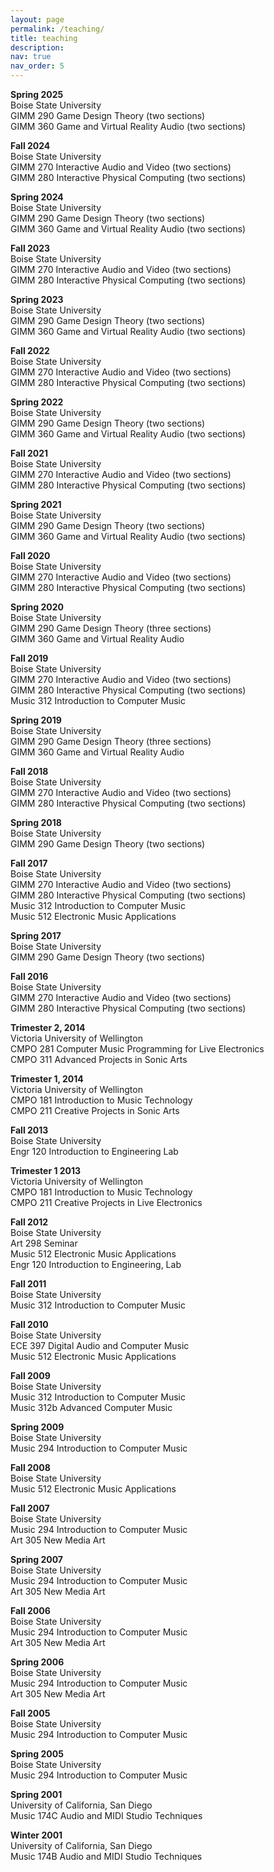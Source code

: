 ```yaml
---
layout: page
permalink: /teaching/
title: teaching
description:
nav: true
nav_order: 5
---
```


**Spring 2025**  
Boise State University  
GIMM 290 Game Design Theory (two sections)  
GIMM 360 Game and Virtual Reality Audio (two sections)

**Fall 2024**  
Boise State University  
GIMM 270 Interactive Audio and Video (two sections)  
GIMM 280 Interactive Physical Computing (two sections)

**Spring 2024**  
Boise State University  
GIMM 290 Game Design Theory (two sections)  
GIMM 360 Game and Virtual Reality Audio (two sections)

**Fall 2023**  
Boise State University  
GIMM 270 Interactive Audio and Video (two sections)  
GIMM 280 Interactive Physical Computing (two sections)

**Spring 2023**  
Boise State University  
GIMM 290 Game Design Theory (two sections)  
GIMM 360 Game and Virtual Reality Audio (two sections)

**Fall 2022**  
Boise State University  
GIMM 270 Interactive Audio and Video (two sections)  
GIMM 280 Interactive Physical Computing (two sections)

**Spring 2022**  
Boise State University  
GIMM 290 Game Design Theory (two sections)  
GIMM 360 Game and Virtual Reality Audio (two sections)

**Fall 2021**  
Boise State University  
GIMM 270 Interactive Audio and Video (two sections)  
GIMM 280 Interactive Physical Computing (two sections)

**Spring 2021**  
Boise State University  
GIMM 290 Game Design Theory (two sections)  
GIMM 360 Game and Virtual Reality Audio (two sections)

**Fall 2020**  
Boise State University  
GIMM 270 Interactive Audio and Video (two sections)  
GIMM 280 Interactive Physical Computing (two sections)

**Spring 2020**  
Boise State University  
GIMM 290 Game Design Theory (three sections)  
GIMM 360 Game and Virtual Reality Audio

**Fall 2019**  
Boise State University  
GIMM 270 Interactive Audio and Video (two sections)  
GIMM 280 Interactive Physical Computing (two sections)  
Music 312 Introduction to Computer Music

**Spring 2019**  
Boise State University  
GIMM 290 Game Design Theory (three sections)  
GIMM 360 Game and Virtual Reality Audio

**Fall 2018**  
Boise State University  
GIMM 270 Interactive Audio and Video (two sections)  
GIMM 280 Interactive Physical Computing (two sections)

**Spring 2018**  
Boise State University  
GIMM 290 Game Design Theory (two sections)

**Fall 2017**  
Boise State University  
GIMM 270 Interactive Audio and Video (two sections)  
GIMM 280 Interactive Physical Computing (two sections)  
Music 312 Introduction to Computer Music  
Music 512 Electronic Music Applications

**Spring 2017**  
Boise State University  
GIMM 290 Game Design Theory (two sections)

**Fall 2016**  
Boise State University  
GIMM 270 Interactive Audio and Video (two sections)  
GIMM 280 Interactive Physical Computing (two sections)

**Trimester 2, 2014**  
Victoria University of Wellington  
CMPO 281 Computer Music Programming for Live Electronics  
CMPO 311 Advanced Projects in Sonic Arts

**Trimester 1, 2014**  
Victoria University of Wellington  
CMPO 181 Introduction to Music Technology  
CMPO 211 Creative Projects in Sonic Arts

**Fall 2013**  
Boise State University  
Engr 120 Introduction to Engineering Lab

**Trimester 1 2013**  
Victoria University of Wellington  
CMPO 181 Introduction to Music Technology  
CMPO 211 Creative Projects in Live Electronics

**Fall 2012**  
Boise State University  
Art 298 Seminar  
Music 512 Electronic Music Applications  
Engr 120 Introduction to Engineering, Lab

**Fall 2011**  
Boise State University  
Music 312 Introduction to Computer Music

**Fall 2010**  
Boise State University  
ECE 397 Digital Audio and Computer Music  
Music 512 Electronic Music Applications

**Fall 2009**  
Boise State University  
Music 312 Introduction to Computer Music  
Music 312b Advanced Computer Music

**Spring 2009**  
Boise State University  
Music 294 Introduction to Computer Music

**Fall 2008**  
Boise State University  
Music 512 Electronic Music Applications

**Fall 2007**  
Boise State University  
Music 294 Introduction to Computer Music  
Art 305 New Media Art

**Spring 2007**  
Boise State University  
Music 294 Introduction to Computer Music  
Art 305 New Media Art

**Fall 2006**  
Boise State University  
Music 294 Introduction to Computer Music  
Art 305 New Media Art

**Spring 2006**  
Boise State University  
Music 294 Introduction to Computer Music  
Art 305 New Media Art

**Fall 2005**  
Boise State University  
Music 294 Introduction to Computer Music

**Spring 2005**  
Boise State University  
Music 294 Introduction to Computer Music

**Spring 2001**  
University of California, San Diego  
Music 174C Audio and MIDI Studio Techniques

**Winter 2001**  
University of California, San Diego  
Music 174B Audio and MIDI Studio Techniques
